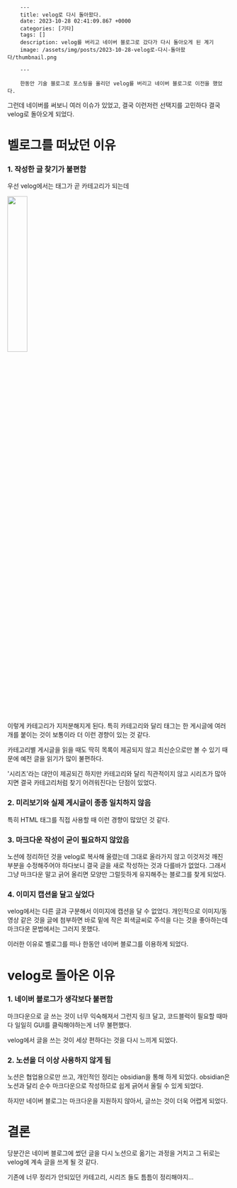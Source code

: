 

        ---
        title: velog로 다시 돌아왔다.
        date: 2023-10-28 02:41:09.867 +0000
        categories: [기타]
        tags: []
        description: velog를 버리고 네이버 블로그로 갔다가 다시 돌아오게 된 계기
        image: /assets/img/posts/2023-10-28-velog로-다시-돌아왔다/thumbnail.png
        
        ---

        한동안 기술 블로그로 포스팅을 올리던 velog를 버리고 네이버 블로그로 이전을 했었다.

그런데 네이버를 써보니 여러 이슈가 있었고, 결국 이런저런 선택지를 고민하다 결국 velog로 돌아오게 되었다.

# 벨로그를 떠났던 이유

### 1. 작성한 글 찾기가 불편함

우선 velog에서는 태그가 곧 카테고리가 되는데

<img src="https://velog.velcdn.com/images/cjkangme/post/5290e4ad-2ffa-4dde-82bc-6cc5c54bd260/image.png" width="30%" height="30%"/>

이렇게 카테고리가 지저분해지게 된다.
특히 카테고리와 달리 태그는 한 게시글에 여러개를 붙이는 것이 보통이라 더 이런 경향이 있는 것 같다.

카테고리별 게시글을 읽을 때도 딱히 목록이 제공되지 않고 최신순으로만 볼 수 있기 때문에 예전 글을 읽기가 많이 불편하다.

'시리즈'라는 대안이 제공되긴 하지만 카테고리와 달리 직관적이지 않고 시리즈가 많아지면 결국 카테고리처럼 찾기 어려워진다는 단점이 있었다.

### 2. 미리보기와 실제 게시글이 종종 일치하지 않음

특히 HTML 태그를 직접 사용할 때 이런 경향이 많았던 것 같다.

### 3. 마크다운 작성이 굳이 필요하지 않았음

노션에 정리하던 것을 velog로 복사해 올렸는데 그대로 올라가지 않고 이것저것 깨진 부분을 수정해주어야 하다보니 결국 글을 새로 작성하는 것과 다를바가 없었다.
그래서 그냥 마크다운 말고 긁어 올리면 모양만 그럴듯하게 유지해주는 블로그를 찾게 되었다.

### 4. 이미지 캡션을 달고 싶었다
velog에서는 다른 글과 구분해서 이미지에 캡션을 달 수 없었다.
개인적으로 이미지/동영상 같은 것을 글에 첨부하면 바로 밑에 작은 회색글씨로 주석을 다는 것을 좋아하는데 마크다운 문법에서는 그러지 못했다.


이러한 이유로 벨로그를 떠나 한동안 네이버 블로그를 이용하게 되었다.

# velog로 돌아온 이유

### 1. 네이버 블로그가 생각보다 불편함
마크다운으로 글 쓰는 것이 너무 익숙해져서 그런지 링크 달고, 코드블럭이 필요할 때마다 일일히 GUI를 클릭해야하는게 너무 불편했다.

velog에서 글을 쓰는 것이 세상 편하다는 것을 다시 느끼게 되었다.

### 2. 노션을 더 이상 사용하지 않게 됨
노션은 협업용으로만 쓰고, 개인적인 정리는 obsidian을 통해 하게 되었다.
obsidian은 노션과 달리 순수 마크다운으로 작성하므로 쉽게 긁어서 올릴 수 있게 되었다.

하지만 네이버 블로그는 마크다운을 지원하지 않아서, 글쓰는 것이 더욱 어렵게 되었다.

# 결론
당분간은 네이버 블로그에 썼던 글을 다시 노션으로 옮기는 과정을 거치고
그 뒤로는 velog에 계속 글을 쓰게 될 것 같다.

기존에 너무 정리가 안되있던 카테고리, 시리즈 들도 틈틈이 정리해야지...



        